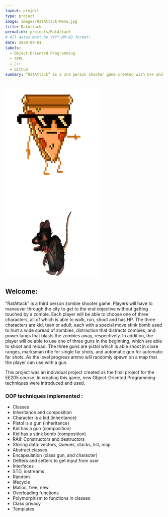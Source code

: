 ```yaml
---
layout: project
type: project
image: images/RatAttack-Menu.jpg
title: RatAttack
permalink: projects/RatAttack
# All dates must be YYYY-MM-DD format!
date: 2020-09-01
labels:
  - Object Oriented Programming
  - SFML
  - C++
  - Github
summary: “RatAttack” is a 3rd person shooter game created with C++ and SFML (Simple and Fast Multimedia Library).
---
```


<div class="ui medium rounded images">
  <img class="ui image" src="../images/RatAttack-Pizza.png">
  <img class="ui image" src="../images/RatAttack-Rat.png">
</div>


## Welcome:
"RatAttack" is a third person zombie shooter game. Players will have to maneuver through the city to get to the end objective without getting touched by a zombie. Each player will be able to choose one of three characters, all of which is able to walk, run, shoot and has HP. The three characters are kid, teen or adult, each with a special move stink bomb used to hurt a wide spread of zombies, distraction that distracts zombies, and power lungs that blasts the zombies away, respectively. In addition, the player will be able to use one of three guns in the beginning, which are able to shoot and reload. The three guns are pistol which is able shoot in close ranges, marksman rifle for single far shots, and automatic gun for automatic far shots. As the level progress ammo will randomly spawn on a map that the player can use with a gun.

This project was an individual project created as the final project for the EE205 course.  In creating this game, new Object-Oriented Programming techniques were introduced and used. 

### OOP techniques implemented :  
    

 - Classes
 - Inheritance and composition
 - Character is a kid (inheritance)
 - Pistol is a gun (inheritance)
 - Kid has a gun	(composition)
 - Kid has a stink bomb (composition)
 - RAII: Constructors and destructors
 - Storing data: vectors, Queues, stacks, list, map
 - Abstract classes
 - Encapsulation (class gun, and character)
 - Getters and setters to get input from user
 - Interfaces
 - STD, iostreams
 - Random
 - lifecycle
 - Malloc, free, new
 - Overloading functions
 - Polymorphism to functions in classes
 - Class privacy
 - Templates




